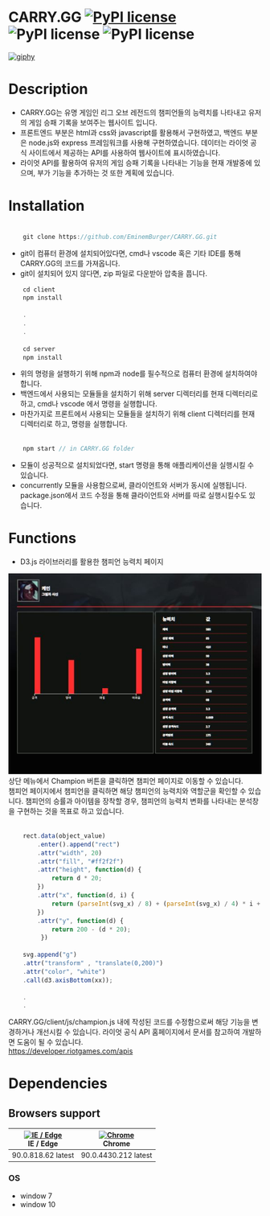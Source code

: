 # CARRY.GG [![PyPI license](https://img.shields.io/pypi/l/ansicolortags.svg)](https://pypi.python.org/pypi/ansicolortags/) ![PyPI license](https://img.shields.io/badge/npm-6.14.4-green) ![PyPI license](https://img.shields.io/badge/node-13.14.0-green)

[![giphy](https://media.giphy.com/media/TCAb4opucKWVCeEvp8/giphy.gif)](https://giphy.com/)


# Description
* CARRY.GG는 유명 게임인 리그 오브 레전드의 챔피언들의 능력치를 나타내고 유저의 게임 승패 기록을 보여주는 웹사이트 입니다.
* 프론트엔드 부분은 html과 css와 javascript를 활용해서 구현하였고, 백엔드 부분은 node.js와 express 프레임워크를 사용해 구현하였습니다. 데이터는 라이엇 공식 사이트에서 제공하는 API를 사용하여 웹사이트에 표시하였습니다.
* 라이엇 API를 활용하여 유저의 게임 승패 기록을 나타내는 기능을 현재 개발중에 있으며, 부가 기능을 추가하는 것 또한 계획에 있습니다.

# Installation
```js

    git clone https://github.com/EminemBurger/CARRY.GG.git

```

* git이 컴퓨터 환경에 설치되어있다면, cmd나 vscode 혹은 기타 IDE를 통해 CARRY.GG의 코드를 가져옵니다.
* git이 설치되어 있지 않다면, zip 파일로 다운받아 압축을 풉니다.

```js
    cd client
    npm install
    
    .
    .
    .
    
    cd server
    npm install
```


* 위의 명령을 설행하기 위해 npm과 node를 필수적으로 컴퓨터 환경에 설치하여야 합니다.
* 백엔드에서 사용되는 모듈들을 설치하기 위해 server 디렉터리를 현재 디렉터리로 하고, cmd나 vscode 에서 명령을 실행합니다.
* 마찬가지로 프론트에서 사용되는 모듈들을 설치하기 위해 client 디렉터리를 현재 디렉터리로 하고, 명령을 실행합니다.

```js

    npm start // in CARRY.GG folder  

```

* 모듈이 성공적으로 설치되었다면, start 명령을 통해 애플리케이션을 실행시킬 수 있습니다.
* concurrently 모듈을 사용함으로써, 클라이언트와 서버가 동시에 실행됩니다. package.json에서 코드 수정을 통해 클라이언트와 서버를 따로 실행시킬수도 있습니다.

# Functions

* D3.js 라이브러리를 활용한 챔피언 능력치 페이지


![image info](./client/asset/riven.jpg)  
상단 메뉴에서 Champion 버튼을 클릭하면 챔피언 페이지로 이동할 수 있습니다.  
챔피언 페이지에서 챔피언을 클릭하면 해당 챔피언의 능력치와 역할군을 확인할 수 있습니다.
챔피언의 승률과 아이템을 장착할 경우, 챔피언의 능력치 변화를 나타내는 분석창을 구현하는 것을 목표로 하고 있습니다.


```js

    rect.data(object_value)
        .enter().append("rect")
        .attr("width", 20)
        .attr("fill", "#ff2f2f")
        .attr("height", function(d) {
            return d * 20;
        })
        .attr("x", function(d, i) {
            return (parseInt(svg_x) / 8) + (parseInt(svg_x) / 4) * i + 'px';
        })
        .attr("y", function(d) {
            return 200 - (d * 20);
         })

    svg.append("g")
    .attr("transform" , "translate(0,200)")
    .attr("color", "white")
    .call(d3.axisBottom(xx));

    .
    .

```

CARRY.GG/client/js/champion.js 내에 작성된 코드를 수정함으로써 해당 기능을 변경하거나 개선시킬 수 있습니다. 라이엇 공식 API 홈페이지에서 문서를 참고하여 개발하면 도움이 될 수 있습니다.  
https://developer.riotgames.com/apis

# Dependencies

## Browsers support

| [<img src="https://raw.githubusercontent.com/alrra/browser-logos/master/src/edge/edge_48x48.png" alt="IE / Edge" width="24px" height="24px" />](http://godban.github.io/browsers-support-badges/)</br>IE / Edge | [<img src="https://raw.githubusercontent.com/alrra/browser-logos/master/src/chrome/chrome_48x48.png" alt="Chrome" width="24px" height="24px" />](http://godban.github.io/browsers-support-badges/)</br>Chrome | 
| --------- | --------- | 
| 90.0.818.62 latest |  90.0.4430.212 latest| 

### OS 
* window 7
* window 10


